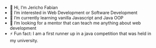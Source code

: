 - 👋 Hi, I’m Jericho Fabian
- 👀 I’m interested in Web Development or Software Development
- 🌱 I’m currently learning vanilla Javascript and Java OOP
- 💞️ I’m looking for a mentor that can teach me anything about web development
- ⚡ Fun fact: I am a first runner up in a java competition that was held in my university. 

<!---
jerichofabian29/jerichofabian29 is a ✨ special ✨ repository because its `README.md` (this file) appears on your GitHub profile.
You can click the Preview link to take a look at your changes.
--->
